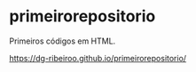 # primeirorepositorio
Primeiros códigos em HTML.


https://dg-ribeiroo.github.io/primeirorepositorio/
